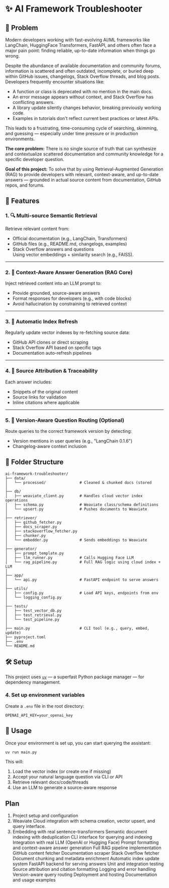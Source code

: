 # ✨ AI Framework Troubleshooter

## 🚩 Problem

Modern developers working with fast-evolving AI/ML frameworks like LangChain, HuggingFace Transformers, FastAPI, and others often face a major pain point: finding reliable, up-to-date information when things go wrong.

Despite the abundance of available documentation and community forums, information is scattered and often outdated, incomplete, or buried deep within GitHub issues, changelogs, Stack Overflow threads, and blog posts. Developers frequently encounter situations like:

- A function or class is deprecated with no mention in the main docs.
- An error message appears without context, and Stack Overflow has conflicting answers.
- A library update silently changes behavior, breaking previously working code.
- Examples in tutorials don't reflect current best practices or latest APIs.

This leads to a frustrating, time-consuming cycle of searching, skimming, and guessing — especially under time pressure or in production environments.

**The core problem:** There is no single source of truth that can synthesize and contextualize scattered documentation and community knowledge for a specific developer question.

**Goal of this project:** To solve that by using Retrieval-Augmented Generation (RAG) to provide developers with relevant, context-aware, and up-to-date answers — grounded in actual source content from documentation, GitHub repos, and forums.

## 🚀 Features

### 1. 🔍 Multi-source Semantic Retrieval
Retrieve relevant content from:
- Official documentation (e.g., LangChain, Transformers)
- GitHub files (e.g., README.md, changelogs, examples)
- Stack Overflow answers and questions  
Using vector embeddings + similarity search (e.g., FAISS).

---

### 2. 🧠 Context-Aware Answer Generation (RAG Core)
Inject retrieved content into an LLM prompt to:
- Provide grounded, source-aware answers
- Format responses for developers (e.g., with code blocks)
- Avoid hallucination by constraining to retrieved context

---

### 3. 🔁 Automatic Index Refresh
Regularly update vector indexes by re-fetching source data:
- GitHub API clones or direct scraping
- Stack Overflow API based on specific tags
- Documentation auto-refresh pipelines

---

### 4. 🧾 Source Attribution & Traceability
Each answer includes:
- Snippets of the original content
- Source links for validation
- Inline citations where applicable

---

### 5. 🧪 Version-Aware Question Routing (Optional)
Route queries to the correct framework version by detecting:
- Version mentions in user queries (e.g., "LangChain 0.1.6")
- Changelog-aware context inclusion


## 📂 Folder Structure

```
ai-framework-troubleshooter/
├── data/
│   └── processed/               # Cleaned & chunked docs (stored 
│
├── db/
│   ├── weaviate_client.py       # Handles cloud vector index operations
│   ├── schema.py                # Weaviate class/schema definitions
│   └── upsert.py                # Pushes documents to Weaviate
│
├── retriever/
│   ├── github_fetcher.py
│   ├── docs_scraper.py
│   ├── stackoverflow_fetcher.py
│   ├── chunker.py
│   └── embedder.py              # Sends embeddings to Weaviate
│
├── generator/
│   ├── prompt_template.py
│   ├── llm_runner.py            # Calls Hugging Face LLM
│   └── rag_pipeline.py          # Full RAG logic using cloud index + LLM
│
├── app/
│   └── api.py                   # FastAPI endpoint to serve answers
│
├── utils/
│   ├── config.py                # Load API keys, endpoints from env
│   └── logging_config.py
│
├── tests/
│   ├── test_vector_db.py
│   ├── test_retrieval.py
│   └── test_pipeline.py
│
├── main.py                      # CLI tool (e.g., query, embed, update)
├── pyproject.toml
├── .env
└── README.md
```


## 🛠 Setup

This project uses [`uv`](https://github.com/astral-sh/uv) — a superfast Python package manager — for dependency management.

### 4. Set up environment variables

Create a `.env` file in the root directory:

```env
OPENAI_API_KEY=your_openai_key
```

## 🧪 Usage

Once your environment is set up, you can start querying the assistant:

```bash
uv run main.py
```

This will:
1. Load the vector index (or create one if missing)
2. Accept your natural language question via CLI or API
3. Retrieve relevant docs/code/threads
4. Use an LLM to generate a source-aware response

## Plan

1. Project setup and configuration
2. Weaviate Cloud integration with schema creation, vector upsert, and query interface.
3. Embedding with real sentence-transformers
Semantic document indexing with deduplication
CLI interface for querying and indexing
Integration with real LLM (OpenAI or Hugging Face)
Prompt formatting and context-aware answer generation
Full RAG pipeline implementation
GitHub content fetcher
Documentation scraper
Stack Overflow fetcher
Document chunking and metadata enrichment
Automatic index update system
FastAPI backend for serving answers
Unit and integration testing
Source attribution and citation formatting
Logging and error handling
Version-aware query routing
Deployment and hosting
Documentation and usage examples